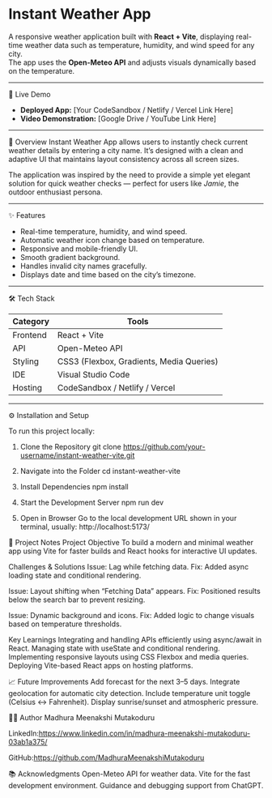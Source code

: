 # Instant Weather App

A responsive weather application built with **React + Vite**, displaying real-time weather data such as temperature, humidity, and wind speed for any city.  
The app uses the **Open-Meteo API** and adjusts visuals dynamically based on the temperature.

---

🚀 Live Demo
- **Deployed App:** [Your CodeSandbox / Netlify / Vercel Link Here]   
- **Video Demonstration:** [Google Drive / YouTube Link Here]

---

🧭 Overview
Instant Weather App allows users to instantly check current weather details by entering a city name. It’s designed with a clean and adaptive UI that maintains layout consistency across all screen sizes.  

The application was inspired by the need to provide a simple yet elegant solution for quick weather checks — perfect for users like *Jamie*, the outdoor enthusiast persona.

---

✨ Features
- Real-time temperature, humidity, and wind speed.  
- Automatic weather icon change based on temperature.  
- Responsive and mobile-friendly UI.  
- Smooth gradient background.  
- Handles invalid city names gracefully.  
- Displays date and time based on the city’s timezone.

---

🛠️ Tech Stack

| Category | Tools |
|-----------|--------|
| Frontend | React + Vite |
| API | Open-Meteo API |
| Styling | CSS3 (Flexbox, Gradients, Media Queries) |
| IDE | Visual Studio Code |
| Hosting | CodeSandbox / Netlify / Vercel |

---

⚙️ Installation and Setup

To run this project locally:

1. Clone the Repository
git clone https://github.com/your-username/instant-weather-vite.git

2. Navigate into the Folder
cd instant-weather-vite

4. Install Dependencies
npm install

6. Start the Development Server
npm run dev

8. Open in Browser
Go to the local development URL shown in your terminal, usually:
http://localhost:5173/

🧩 Project Notes
Project Objective
To build a modern and minimal weather app using Vite for faster builds and React hooks for interactive UI updates.

Challenges & Solutions
Issue: Lag while fetching data.
Fix: Added async loading state and conditional rendering.

Issue: Layout shifting when “Fetching Data” appears.
Fix: Positioned results below the search bar to prevent resizing.

Issue: Dynamic background and icons.
Fix: Added logic to change visuals based on temperature thresholds.

Key Learnings
Integrating and handling APIs efficiently using async/await in React.
Managing state with useState and conditional rendering.
Implementing responsive layouts using CSS Flexbox and media queries.
Deploying Vite-based React apps on hosting platforms.

📈 Future Improvements
Add forecast for the next 3–5 days.
Integrate geolocation for automatic city detection.
Include temperature unit toggle (Celsius ↔ Fahrenheit).
Display sunrise/sunset and atmospheric pressure.

👩‍💻 Author
Madhura Meenakshi Mutakoduru

LinkedIn:https://www.linkedin.com/in/madhura-meenakshi-mutakoduru-03ab1a375/

GitHub:https://github.com/MadhuraMeenakshiMutakoduru

📚 Acknowledgments
Open-Meteo API for weather data.
Vite for the fast development environment.
Guidance and debugging support from ChatGPT.
